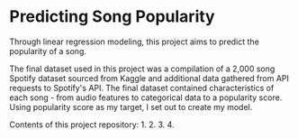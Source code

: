 # Predicting Song Popularity

Through linear regression modeling, this project aims to predict the popularity of a song. 

The final dataset used in this project was a compilation of a 2,000 song Spotify dataset sourced from Kaggle and additional data gathered from API requests to Spotify's API. The final dataset contained characteristics of each song -  from audio features to categorical data to a popularity score. Using popularity score as my target, I set out to create my model.



Contents of this project repository:
1.
2.
3.
4.


